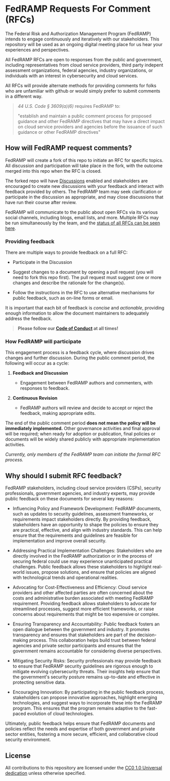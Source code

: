 # FedRAMP Requests For Comment (RFCs)

The Federal Risk and Authorization Management Program (FedRAMP) intends to
engage continuously and iteratively with our stakeholders. This repository will
be used as an ongoing digital meeting place for us hear your experiences and
perspectives.

All FedRAMP RFCs are open to responses from the public and government, including
representatives from cloud service providers, third party indepent assessment
organizations, federal agencies, industry organizations, or individuals with an
interest in cybersecurity and cloud services.

All RFCs will provide alternate methods for providing comments for folks who are
unfamiliar with github or would simply prefer to submit comments in a different
way.

> _44 U.S. Code § 3609(a)(6)_ requires FedRAMP to:
>
> "establish and maintain a public comment process for proposed guidance and
> other FedRAMP directives that may have a direct impact on cloud service
> providers and agencies before the issuance of such guidance or other FedRAMP
> directives"

## How will FedRAMP request comments?

FedRAMP will create a fork of this repo to initiate an RFC for specific topics.
All discussion and participation will take place in the fork, with the outcome
merged into this repo when the RFC is closed.

The forked repo will have [Discussions](https://docs.github.com/en/discussions)
enabled and stakeholders are encouraged to create new discussions with your
feedback and interact with feedback provided by others. The FedRAMP team may
seek clarification or participate in the discussion as appropriate, and may
close discussions that have run their course after review.

FedRAMP will communicate to the public about open RFCs via its various social
channels, including blogs, email lists, and more. Multiple RFCs may be run
simultaneously by the team, and the
[status of all RFCs can be seen here](rfc/README.md).

### Providing feedback

There are multiple ways to provide feedback on a full RFC:

- Participate in the Discussion

- Suggest changes to a document by opening a pull request (you will need to fork
  this repo first). The pull request must suggest one or more changes and
  describe the rationale for the change(s).

- Follow the instructions in the RFC to use alternative mechanisms for public
  feedback, such as on-line forms or email.

It is important that each bit of feedback is _concise_ and _actionable_,
providing enough information to allow the document maintainers to adequately
address the feedback.

> **Please follow our [Code of Conduct](CODE_OF_CONDUCT.md) at all times!**

### How FedRAMP will participate

This engagement process is a feedback cycle, where discussion drives changes and
further discussion. During the public comment period, the following will occur
as a cycle:

1. **Feedback and Discussion**

   - Engagement between FedRAMP authors and commenters, with responses to
     feedback.

2. **Continuous Revision**
   - FedRAMP authors will review and decide to accept or reject the feedback,
     making appropriate edits.

The end of the public comment period **does not mean the policy will be
immediately implemented.** Other governance activities and final approval will
be required; when ready for adoption or publication, final policies or documents
will be widely shared publicly with appropriate implementation activities.

_Currently, only members of the FedRAMP team can initiate the formal RFC
process._

## Why should I submit RFC feedback?

FedRAMP stakeholders, including cloud service providers (CSPs), security
professionals, government agencies, and industry experts, may provide public
feedback on these documents for several key reasons:

- Influencing Policy and Framework Development: FedRAMP documents, such as
  updates to security guidelines, assessment frameworks, or requirements impact
  stakeholders directly. By providing feedback, stakeholders have an opportunity
  to shape the policies to ensure they are practical, effective, and align with
  industry standards. This can help ensure that the requirements and guidelines
  are feasible for implementation and improve overall security.

- Addressing Practical Implementation Challenges: Stakeholders who are directly
  involved in the FedRAMP authorization or in the process of securing federal
  could use may experience unanticipated practical challenges. Public feedback
  allows these stakeholders to highlight real-world issues, propose solutions,
  and ensure that policies are aligned with technological trends and operational
  realities.

- Advocating for Cost-Effectiveness and Efficiency: Cloud service providers and
  other affected parties are often concerned about the costs and administrative
  burden associated with meeting FedRAMP requirement. Providing feedback allows
  stakeholders to advocate for streamlined processes, suggest more efficient
  frameworks, or raise concerns about requirements that might be too expensive
  or complex.

- Ensuring Transparency and Accountability: Public feedback fosters an open
  dialogue between the government and industry. It promotes transparency and
  ensures that stakeholders are part of the decision-making process. This
  collaboration helps build trust between federal agencies and private sector
  participants and ensures that the government remains accountable for
  considering diverse perspectives.

- Mitigating Security Risks: Security professionals may provide feedback to
  ensure that FedRAMP security guidelines are rigorous enough to mitigate
  evolving cybersecurity threats. Their insights help ensure that the
  government's security posture remains up-to-date and effective in protecting
  sensitive data.

- Encouraging Innovation: By participating in the public feedback process,
  stakeholders can propose innovative approaches, highlight emerging
  technologies, and suggest ways to incorporate these into the FedRAMP program.
  This ensures that the program remains adaptive to the fast-paced evolution of
  cloud technologies.

Ultimately, public feedback helps ensure that FedRAMP documents and policies
reflect the needs and expertise of both government and private sector entities,
fostering a more secure, efficient, and collaborative cloud security
environment.

## License

All contributions to this repository are licensed under the
[CC0 1.0 Universal dedication](LICENSE.md) unless otherwise specified.
